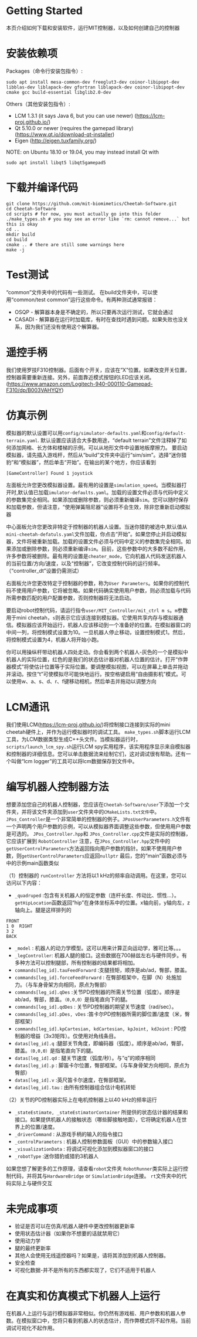 # Getting Started
本页介绍如何下载和安装软件，运行MIT控制器，以及如何创建自己的控制器



# 安装依赖项

Packages（命令行安装包指令）:
```
sudo apt install mesa-common-dev freeglut3-dev coinor-libipopt-dev libblas-dev liblapack-dev gfortran liblapack-dev coinor-libipopt-dev cmake gcc build-essential libglib2.0-dev
```

Others（其他安装包指令）:
- LCM 1.3.1 (it says Java 6, but you can use newer) (https://lcm-proj.github.io/)
- Qt 5.10.0 or newer (requires the gamepad library) (https://www.qt.io/download-qt-installer)
- Eigen (http://eigen.tuxfamily.org/)

NOTE: on Ubuntu 18.10 or 19.04, you may instead install Qt with
```
sudo apt install libqt5 libqt5gamepad5
```




# 下载并编译代码

```
git clone https://github.com/mit-biomimetics/Cheetah-Software.git
cd Cheetah-Software
cd scripts # for now, you must actually go into this folder
./make_types.sh # you may see an error like `rm: cannot remove...` but this is okay
cd ..
mkdir build
cd build
cmake .. # there are still some warnings here
make -j
```




# Test测试
“common”文件夹中的代码有一些测试。 在build文件夹中，可以使用“common/test common”运行这些命令。有两种测试通常报错：

- OSQP -   解算器本身是不确定的，所以只要再次运行测试，它就会通过
- CASADI - 解算器在运行时加载库，有时在查找时遇到问题。如果失败也没关系，因为我们还没有使用这个解算器。





# 遥控手柄
我们使用罗技F310控制器。后面有个开关，应该在“X”位置。如果改变开关位置，控制器需要重新连接。另外，前面靠近模式按钮的LED应该关闭。
(https://www.amazon.com/Logitech-940-000110-Gamepad-F310/dp/B003VAHYQY)





# 仿真示例
模拟器的默认设置可以用`config/simulator-defaults.yaml`和`config/default-terrain.yaml`. 默认设置应该适合大多数用途，“default terrain”文件注释掉了如何添加网格、长方体和楼梯的示例。可以从地形文件中设置地板摩擦力。
    要启动模拟器，请先插入游戏杆，然后从“build”文件夹中运行“sim/sim”。选择“迷你猎豹”和“模拟器”，然后单击“开始”。在输出的某个地方，你应该看到

```
[GameController] Found 1 joystick
```


左面板允许您更改模拟器设置。最有用的设置是`simulation_speed`。当模拟器打开时,默认值已加载`imulator-defaults.yaml`。加载的设置文件必须与代码中定义的参数集完全相同。如果添加或删除参数，则必须重新编译`sim`。您可以随时保存和加载参数，但请注意，“使用弹簧阻尼器”设置将不会生效，除非您重新启动模拟器


中心面板允许您更改非特定于控制器的机器人设置。当迷你猎豹被选中,默认值从`mini-cheetah-defatuls.yaml`文件加载，你点击“开始”。如果您停止并启动模拟器，文件将被重新加载。加载的设置文件必须与代码中定义的参数集完全相同。如果添加或删除参数，则必须重新编译`sim`。目前，这些参数中的大多数不起作用，许多参数将被删除。最有用的设置是`cheater_mode`，它向机器人代码发送机器人的当前位置/方向/速度，以及“控制器”，它改变控制代码的运行频率。（“controller_dt”设置仍需测试）


右面板允许您更改特定于控制器的参数，称为`User Parameters`。如果你的控制代码不使用用户参数，它将被忽略。如果代码确实使用用户参数，则必须加载与代码所需参数匹配的用户配置参数，否则控制器将无法启动。


要启动robot控制代码，请运行指令`user/MIT_Controller/mit_ctrl m s`。`m`参数用于mini cheetah，`s`则表示它应该连接到模拟器。它使用共享内存与模拟器通信。模拟器应该开始运行，机器人应该移动到一个准备好的位置。在模拟器窗口的中间一列，将控制模式设置为10。一旦机器人停止移动，设置控制模式1。然后，将控制模式设置为4，机器人将开始小跑。

你可以用操纵杆带动机器人四处走动。你会看到两个机器人-灰色的一个是模拟中机器人的实际位置，红色的是我们的状态估计器对机器人位置的估计。打开“作弊器模式”将使估计位置等于实际位置。要调整模拟视图，可以在屏幕上单击并拖动并滚动。按住“t”可使模拟尽可能快地运行。按空格键启用“自由摄影机”模式。可以使用w、a、s、d、r、f键移动相机，然后单击并拖动以调整方向




# LCM通讯
我们使用LCM(https://lcm-proj.github.io/)将控制接口连接到实际的mini cheetah硬件上，并作为运行模拟器时的调试工具。
`make_types.sh`脚本运行LCM工具，为LCM数据类型生成C++头文件。当模拟器运行时，
`scripts/launch_lcm_spy.sh`运行LCM spy实用程序，该实用程序显示来自模拟器和控制器的详细信息。您可以单击数据流来绘制它们，这对调试很有帮助。还有一个叫做“lcm logger”的工具可以将lcm数据保存到文件中。



# 编写机器人控制器方法
想要添加您自己的机器人控制器，您应该在`Cheetah-Software/user`下添加一个文件夹，并将该文件夹添加到`user`文件夹中的`CMakeLists.txt文件`中。
`JPos_Controller`是一个非常简单的控制器的例子。`JPosUserParameters.h`文件有一个声明两个用户参数的示例，可以从模拟器界面调整这些参数，但使用用户参数是可选的。 `JPos_Controller.hpp`和 `JPos_Controller.cpp`文件是实际的控制器，它应该扩展到 `RobotController`
注意，在`JPos_Controller.hpp`文件中的 `getUserControlParameters`方法返回指向用户参数的指针。如果不使用用户参数，则`getUserControlParameters`应返回`nullptr`
最后，您的“main”函数必须与中的示例main函数类似


（1）控制器的 `runController` 方法将以1 kHz的频率自动调用。在这里，您可以访问以下内容：
- `_quadruped` :包含有关机器人的恒定参数（连杆长度、传动比、惯性…）。 `getHipLocation`函数返回“hip”在身体坐标系中的位置。x轴向前，y轴向左，z轴向上。腿是这样排列的

```
FRONT
1 0  RIGHT
3 2
BACK
```
- `_model` :   机器人的动力学模型。这可以用来计算正向运动学，雅可比等。。。
- `_legController`: 机器人腿的接口。这些数据在700赫兹左右与硬件同步。有多种方法可以控制腿部，所有控制器的结果都将相加。
- `commands[leg_id].tauFeedForward` :支腿扭矩，顺序是ab/ad，臀部，膝盖。
- `commands[leg_id].forceFeedForward` : 在臀部框架中，在脚（N）处施加力。（与车身骨架方向相同，原点为臀部）
- `commands[leg_id].qDes` :关节PD控制器的所需关节位置（弧度）。顺序是ab/ad，臀部，膝盖。`（0,0,0）`是指笔直向下的腿。
- `commands[leg_id].qdDes` : 关节PD控制器的期望关节速度（rad/sec）。
- `commands[leg_id].pDes, vDes` :笛卡尔PD控制器所需的脚位置/速度（米，臀部框架）
- `commands[leg_id].kpCartesian, kdCartesian, kpJoint, kdJoint` : PD控制器的增益（3x3矩阵）。仅使用对角线条目。
- `datas[leg_id].q` :腿部关节角度，即编码器（弧度）。顺序是ab/ad，臀部，膝盖。`（0,0,0）`是指笔直向下的腿。
- `datas[leg_id].qd` : 腿关节速度（弧度/秒）。与“q”的顺序相同
- `datas[leg_id].p`  : 脚笛卡尔位置，臀部框架。（与车身骨架方向相同，原点为臀部）
- `datas[leg_id].v`  :英尺笛卡尔速度，在臀部框架。
- `datas[leg_id].tau` : 由所有控制器组合估计电机转矩

（2）关节的PD控制器实际上在电机控制器上以40 kHz的频率运行
- `_stateEstimate, _stateEstimatorContainer` 所提供的状态估计器的结果和接口。如果提供机器人的接触状态（哪些脚接触地面），它将确定机器人在世界上的位置/速度。
- `_driverCommand` : 从游戏手柄的输入的指令接口
- `_controlParameters` : 机器人控制参数面板（GUI）中的参数输入接口
- `_visualizationData` : 将调试可视化添加到模拟器窗口的接口
- `_robotType` :迷你猎豹或猎豹3机器人

如果您想了解更多的工作原理，请查看`robot`文件夹
`RobotRunner`类实际上运行控制代码，并将其与`HardwareBridge` or `SimulationBridge`连接。
`rt`文件夹中的代码实际上与硬件交互



# 未完成事项
- 验证是否可以在仿真/机器人硬件中更改控制器更新率
- 使用状态估计器（如果你不想要的话就禁用它）
- 使用动力学
- 腿的最终更新率
- 其他人会使用无线遥控器吗？如果是，请将其添加到机器人控制器。
- 安全检查
- 可视化数据-并不是所有的东西都实现了，它们不适用于机器人


# 在真实和仿真模式下机器人上运行
在机器人上运行与运行模拟器非常相似。你仍然有游戏板、用户参数和机器人参数。在模拟窗口中，您将只看到机器人的状态估计，而作弊模式将不起作用。当前调试可视化不起作用。




